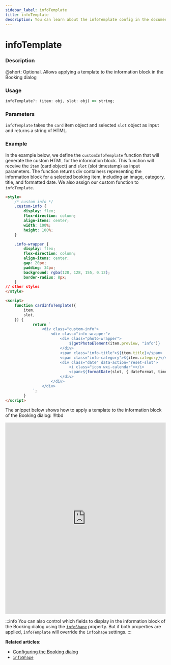 ```yaml
---
sidebar_label: infoTemplate
title: infoTemplate
description: You can learn about the infoTemplate config in the documentation of the DHTMLX JavaScript Booking library. Browse developer guides and API reference, try out code examples and live demos, and download a free 30-day evaluation version of DHTMLX Booking.
---
```


# infoTemplate

### Description

@short: Optional. Allows applying a template to the information block in the Booking dialog

### Usage

~~~jsx {}
infoTemplate?: (item: obj, slot: obj) => string;
~~~

### Parameters

`infoTemplate` takes the `card` item object and selected `slot` object as input and returns a string of HTML.


### Example

In the example below, we define the `customInfoTemplate` function that will generate the custom HTML for the information block. This function will receive the `item` (card object) and `slot` (slot timestamp) as input parameters. The function returns div containers representing the information block for a selected booking item, including an image, category, title, and formatted date. We also assign our custom function to `infoTemplate`.

~~~html
<style>
	/* custom info */
	.custom-info {
		display: flex;
		flex-direction: column;
		align-items: center;
		width: 100%;
		height: 100%;
	}

	.info-wrapper {
		display: flex;
		flex-direction: column;
		align-items: center;
		gap: 20px;
		padding: 34px;
		background: rgba(128, 128, 155, 0.12);
		border-radius: 8px;
	}
// other styles
</style>

<script>
    function cardInfoTemplate({
        item,
        slot,
    }) {
            return `
                <div class="custom-info">
                    <div class="info-wrapper">
                        <div class="photo-wrapper">
                            ${getPhotoElement(item.preview, "info")}
                        </div>
                        <span class="info-title">${item.title}</span>
                        <span class="info-category">${item.category}</span>
                        <div class="date" data-action="reset-slot">
                            <i class="icon wxi-calendar"></i>
                            <span>${formatDate(slot, { dateFormat, timeFormat })}</span>
                        </div>
                    </div>
                </div>
            `;
        }
</script>
~~~

The snippet below shows how to apply a template to the information block of the Booking dialog: !!!tbd

<iframe src="https://snippet.dhtmlx.com" frameborder="0" class="snippet_iframe" width="100%" height="600"></iframe>

:::info
You can also control which fields to display in the information block of the Booking dialog using the [`infoShape`](/api/config/booking-infoshape) property. But if both properties are applied, `infoTemplate` will override the `infoShape` settings.
:::

**Related articles:** 

- [Configuring the Booking dialog](/guides/configuration/#configuring-the-booking-dialog)
- [`infoShape`](/api/config/booking-infoshape)